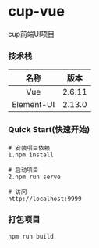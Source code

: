 # cup-vue
cup前端UI项目

### 技术栈
名称|版本
:-:|:-:
Vue|2.6.11
Element-UI|2.13.0

### Quick Start(快速开始)
```
# 安装项目依赖
1.npm install

# 启动项目
2.npm run serve

# 访问
http://localhost:9999
```

### 打包项目
```
npm run build
```
